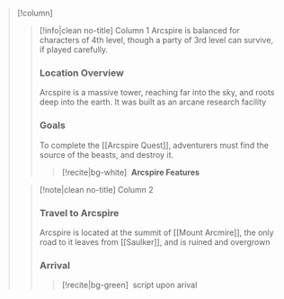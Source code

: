 > [!column] ‎ 
>> [!info|clean no-title] Column 1
>> Arcspire is balanced for characters of 4th level, though a party of 3rd level can survive, if played carefully.
>> ### Location Overview
>> Arcspire is a massive tower, reaching far into the sky, and roots deep into the earth. It was built as an arcane research facility
>> ### Goals
>> To complete the [[Arcspire Quest]], adventurers must find the source of the beasts, and destroy it.
>> > [!recite|bg-white] ‎ 
>> > **Arcspire Features**
>
>> [!note|clean no-title] Column 2
>> ### Travel to Arcspire
>> Arcspire is located at the summit of [[Mount Arcmire]], the only road to it leaves from [[Saulker]], and is ruined and overgrown
>> ### Arrival
>> > [!recite|bg-green] ‎ 
>> > script upon arival
>
